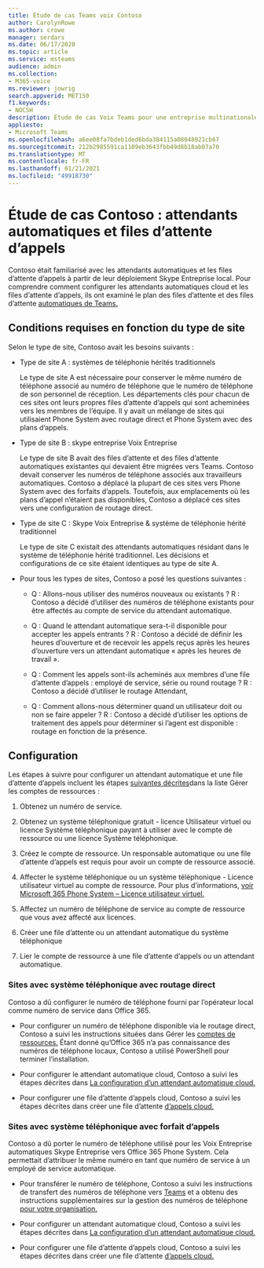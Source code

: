 ```yaml
---
title: Étude de cas Teams voix Contoso
author: CarolynRowe
ms.author: crowe
manager: serdars
ms.date: 06/17/2020
ms.topic: article
ms.service: msteams
audience: admin
ms.collection:
- M365-voice
ms.reviewer: jowrig
search.appverid: MET150
f1.keywords:
- NOCSH
description: Étude de cas Voix Teams pour une entreprise multinationale
appliesto:
- Microsoft Teams
ms.openlocfilehash: a6ee08fa7bdeb1ded6bda384115a08048021cb67
ms.sourcegitcommit: 212b2985591ca1109eb3643fbb49d8b18ab07a70
ms.translationtype: MT
ms.contentlocale: fr-FR
ms.lasthandoff: 01/21/2021
ms.locfileid: "49918730"
---
```

# <a name="contoso-case-study-auto-attendants-and-call-queues"></a>Étude de cas Contoso : attendants automatiques et files d’attente d’appels

Contoso était familiarisé avec les attendants automatiques et les files d’attente d’appels à partir de leur déploiement Skype Entreprise local. Pour comprendre comment configurer les attendants automatiques cloud et les files d’attente d’appels, ils ont examiné le plan des files d’attente et des files d’attente [automatiques de Teams.](plan-auto-attendant-call-queue.md)

## <a name="requirements-depending-on-site-type"></a>Conditions requises en fonction du type de site

Selon le type de site, Contoso avait les besoins suivants :

- Type de site A : systèmes de téléphonie hérités traditionnels 

  Le type de site A est nécessaire pour conserver le même numéro de téléphone associé au numéro de téléphone que le numéro de téléphone de son personnel de réception. Les départements clés pour chacun de ces sites ont leurs propres files d’attente d’appels qui sont acheminées vers les membres de l’équipe. Il y avait un mélange de sites qui utilisaient Phone System avec routage direct et Phone System avec des plans d’appels.  

- Type de site B : skype entreprise Voix Entreprise 

  Le type de site B avait des files d’attente et des files d’attente automatiques existantes qui devaient être migrées vers Teams. Contoso devait conserver les numéros de téléphone associés aux travailleurs automatiques. Contoso a déplacé la plupart de ces sites vers Phone System avec des forfaits d’appels. Toutefois, aux emplacements où les plans d’appel n’étaient pas disponibles, Contoso a déplacé ces sites vers une configuration de routage direct.  

- Type de site C : Skype Voix Entreprise & système de téléphonie hérité traditionnel 

  Le type de site C existait des attendants automatiques résidant dans le système de téléphonie hérité traditionnel. Les décisions et configurations de ce site étaient identiques au type de site A.   

- Pour tous les types de sites, Contoso a posé les questions suivantes :

  - Q : Allons-nous utiliser des numéros nouveaux ou existants ? 
    R : Contoso a décidé d’utiliser des numéros de téléphone existants pour être affectés au compte de service du attendant automatique. 

  - Q : Quand le attendant automatique sera-t-il disponible pour accepter les appels entrants ? 
    R : Contoso a décidé de définir les heures d’ouverture et de recevoir les appels reçus après les heures d’ouverture vers un attendant automatique « après les heures de travail ».  

  - Q : Comment les appels sont-ils acheminés aux membres d’une file d’attente d’appels : employé de service, série ou round routage ? 
    R : Contoso a décidé d’utiliser le routage Attendant, 

  - Q : Comment allons-nous déterminer quand un utilisateur doit ou non se faire appeler ? 
    R : Contoso a décidé d’utiliser les options de traitement des appels pour déterminer si l’agent est disponible : routage en fonction de la présence. 


## <a name="configuration"></a>Configuration

Les étapes à suivre pour configurer un attendant automatique et une file d’attente d’appels incluent les étapes [suivantes décrites](manage-resource-accounts.md)dans la liste Gérer les comptes de ressources : 

1. Obtenez un numéro de service. 

2. Obtenez un système téléphonique gratuit - licence Utilisateur virtuel ou licence Système téléphonique payant à utiliser avec le compte de ressource ou une licence Système téléphonique.

3. Créez le compte de ressource. Un responsable automatique ou une file d’attente d’appels est requis pour avoir un compte de ressource associé. 

4. Affecter le système téléphonique ou un système téléphonique - Licence utilisateur virtuel au compte de ressource. Pour plus d’informations, [voir Microsoft 365 Phone System – Licence utilisateur virtuel.](https://docs.microsoft.com/microsoftteams/teams-add-on-licensing/virtual-user)

5. Affectez un numéro de téléphone de service au compte de ressource que vous avez affecté aux licences. 

6. Créer une file d’attente ou un attendant automatique du système téléphonique 

7. Lier le compte de ressource à une file d’attente d’appels ou un attendant automatique. 


### <a name="sites-with-phone-system-with-direct-routing"></a>Sites avec système téléphonique avec routage direct 

Contoso a dû configurer le numéro de téléphone fourni par l’opérateur local comme numéro de service dans Office 365. 

- Pour configurer un numéro de téléphone disponible via le routage direct, Contoso a suivi les instructions situées dans Gérer les [comptes de ressources.](manage-resource-accounts.md) Étant donné qu’Office 365 n’a pas connaissance des numéros de téléphone locaux, Contoso a utilisé PowerShell pour terminer l’installation.   

- Pour configurer le attendant automatique cloud, Contoso a suivi les étapes décrites dans [La configuration d’un attendant automatique cloud.](create-a-phone-system-auto-attendant.md) 

- Pour configurer une file d’attente d’appels cloud, Contoso a suivi les étapes décrites dans créer une file d’attente [d’appels cloud.](create-a-phone-system-call-queue.md)  


### <a name="sites-with-phone-system-with-calling-plan"></a>Sites avec système téléphonique avec forfait d’appels

Contoso a dû porter le numéro de téléphone utilisé pour les Voix Entreprise automatiques Skype Entreprise vers Office 365 Phone System. Cela permettait d’attribuer le même numéro en tant que numéro de service à un employé de service automatique. 

- Pour transférer le numéro de téléphone, Contoso a suivi les instructions de transfert des numéros de téléphone vers [Teams](https://docs.microsoft.com/microsoftteams/phone-number-calling-plans/transfer-phone-numbers-to-teams) et a obtenu des instructions supplémentaires sur la gestion des numéros de téléphone [pour votre organisation.](https://docs.microsoft.com/microsoftteams/manage-phone-numbers-for-your-organization/manage-phone-numbers-for-your-organization)

- Pour configurer un attendant automatique cloud, Contoso a suivi les étapes décrites dans [La configuration d’un attendant automatique cloud.](create-a-phone-system-auto-attendant.md)

-  Pour configurer une file d’attente d’appels cloud, Contoso a suivi les étapes décrites dans créer une file d’attente [d’appels cloud.](create-a-phone-system-call-queue.md)  

 
